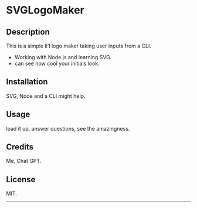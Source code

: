 # SVGLogoMaker

## Description

This is a simple li'l logo maker taking user inputs from a CLI. 

- Working with Node.js and learning SVG. 
- can see how cool your initials look. 

## Installation
SVG, Node and a CLI might help. 


## Usage
load it up, answer questions, see the amazingness. 


## Credits

Me, Chat GPT. 

## License

MIT. 

---


